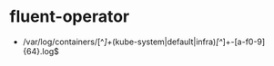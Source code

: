 # fluent-operator

* /var/log/containers\/[^_]+_(kube-system|default|infra)_[^_]+-[a-f0-9]{64}\.log$
